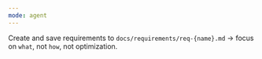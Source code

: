 ```yaml
---
mode: agent
---
```

Create and save requirements to `docs/requirements/req-{name}.md` → focus on `what`, not `how`, not optimization.